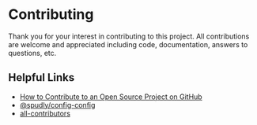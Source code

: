 # Contributing

Thank you for your interest in contributing to this project. All contributions
are welcome and appreciated including code, documentation, answers to questions,
etc.

## Helpful Links

- [How to Contribute to an Open Source Project on GitHub](https://egghead.io/series/how-to-contribute-to-an-open-source-project-on-github)
- [@spudly/config-config](https://github.com/spudly/config-config)
- [all-contributors](https://github.com/all-contributors/all-contributors)
